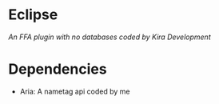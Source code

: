 # Eclipse
_An FFA plugin with no databases coded by Kira Development_

# Dependencies
  - Aria: A nametag api coded by me